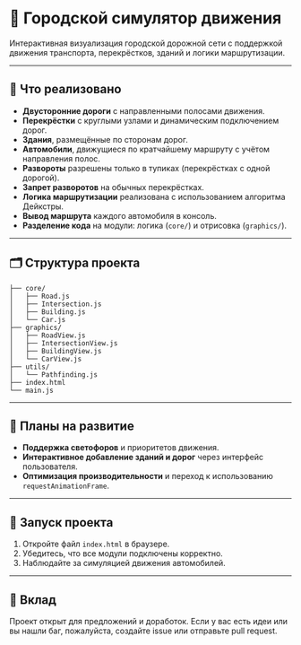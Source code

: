 # 🚗 Городской симулятор движения

Интерактивная визуализация городской дорожной сети с поддержкой движения транспорта, перекрёстков, зданий и логики маршрутизации.

---

## 📌 Что реализовано

- **Двусторонние дороги** с направленными полосами движения.
- **Перекрёстки** с круглыми узлами и динамическим подключением дорог.
- **Здания**, размещённые по сторонам дорог.
- **Автомобили**, движущиеся по кратчайшему маршруту с учётом направления полос.
- **Развороты** разрешены только в тупиках (перекрёстках с одной дорогой).
- **Запрет разворотов** на обычных перекрёстках.
- **Логика маршрутизации** реализована с использованием алгоритма Дейкстры.
- **Вывод маршрута** каждого автомобиля в консоль.
- **Разделение кода** на модули: логика (`core/`) и отрисовка (`graphics/`).

---

## 🗂 Структура проекта

```
├── core/
│   ├── Road.js
│   ├── Intersection.js
│   ├── Building.js
│   └── Car.js
├── graphics/
│   ├── RoadView.js
│   ├── IntersectionView.js
│   ├── BuildingView.js
│   └── CarView.js
├── utils/
│   └── Pathfinding.js
├── index.html
└── main.js
```

---

## 🔮 Планы на развитие

- **Поддержка светофоров** и приоритетов движения.
- **Интерактивное добавление зданий и дорог** через интерфейс пользователя.
- **Оптимизация производительности** и переход к использованию `requestAnimationFrame`.

---

## 🚀 Запуск проекта

1. Откройте файл `index.html` в браузере.
2. Убедитесь, что все модули подключены корректно.
3. Наблюдайте за симуляцией движения автомобилей.

---

## 🤝 Вклад

Проект открыт для предложений и доработок. Если у вас есть идеи или вы нашли баг, пожалуйста, создайте issue или отправьте pull request.
